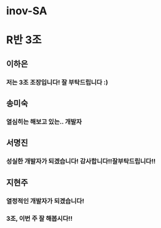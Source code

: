 # inov-SA

# R반 3조

## 이하은
### 저는 3조 조장입니다! 잘 부탁드립니다 :)

## 송미숙
### 열심히는 해보고 있는.. 개발자

## 서명진
### 성실한 개발자가 되겠습니다! 감사합니다!!잘부탁드립니다!!

## 지현주
### 열정적인 개발자가 되겠습니다!

### 3조, 이번 주 잘 해봅시다!!